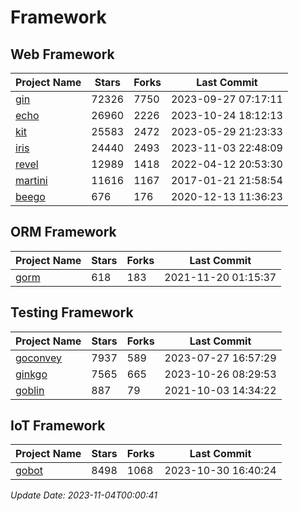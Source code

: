 # Framework

## Web Framework
| Project Name | Stars | Forks | Last Commit |
| ------------ | ----- | ----- | ----------- |
| [gin](https://github.com/gin-gonic/gin) | 72326 | 7750 | 2023-09-27 07:17:11 |
| [echo](https://github.com/labstack/echo) | 26960 | 2226 | 2023-10-24 18:12:13 |
| [kit](https://github.com/go-kit/kit) | 25583 | 2472 | 2023-05-29 21:23:33 |
| [iris](https://github.com/kataras/iris) | 24440 | 2493 | 2023-11-03 22:48:09 |
| [revel](https://github.com/revel/revel) | 12989 | 1418 | 2022-04-12 20:53:30 |
| [martini](https://github.com/go-martini/martini) | 11616 | 1167 | 2017-01-21 21:58:54 |
| [beego](https://github.com/astaxie/beego) | 676 | 176 | 2020-12-13 11:36:23 |

## ORM Framework
| Project Name | Stars | Forks | Last Commit |
| ------------ | ----- | ----- | ----------- |
| [gorm](https://github.com/jinzhu/gorm) | 618 | 183 | 2021-11-20 01:15:37 |

## Testing Framework
| Project Name | Stars | Forks | Last Commit |
| ------------ | ----- | ----- | ----------- |
| [goconvey](https://github.com/smartystreets/goconvey) | 7937 | 589 | 2023-07-27 16:57:29 |
| [ginkgo](https://github.com/onsi/ginkgo) | 7565 | 665 | 2023-10-26 08:29:53 |
| [goblin](https://github.com/franela/goblin) | 887 | 79 | 2021-10-03 14:34:22 |

## IoT Framework
| Project Name | Stars | Forks | Last Commit |
| ------------ | ----- | ----- | ----------- |
| [gobot](https://github.com/hybridgroup/gobot) | 8498 | 1068 | 2023-10-30 16:40:24 |

*Update Date: 2023-11-04T00:00:41*